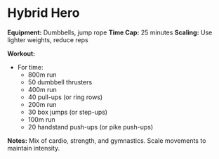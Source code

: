 # Hybrid Hero

**Equipment:** Dumbbells, jump rope
**Time Cap:** 25 minutes
**Scaling:** Use lighter weights, reduce reps

**Workout:**
- For time:
  - 800m run
  - 50 dumbbell thrusters
  - 400m run
  - 40 pull-ups (or ring rows)
  - 200m run
  - 30 box jumps (or step-ups)
  - 100m run
  - 20 handstand push-ups (or pike push-ups)

**Notes:**
Mix of cardio, strength, and gymnastics. Scale movements to maintain intensity.